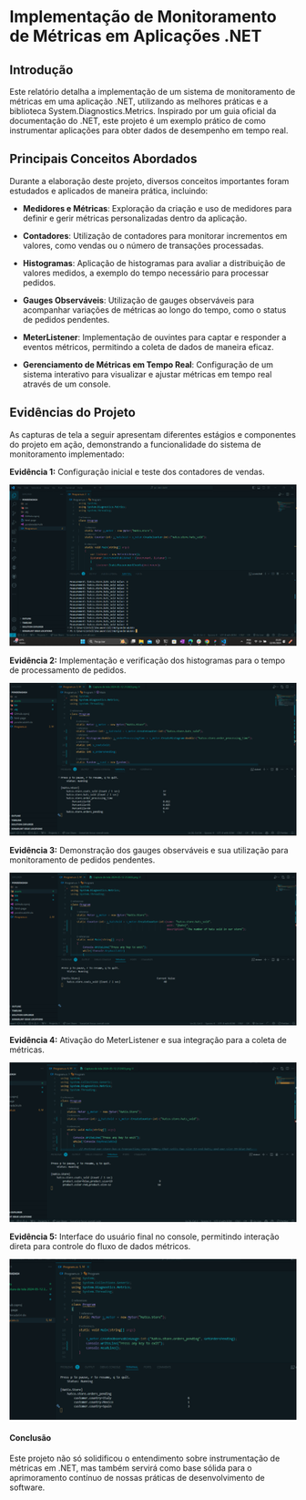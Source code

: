 # Implementação de Monitoramento de Métricas em Aplicações .NET

## Introdução

Este relatório detalha a implementação de um sistema de monitoramento de métricas em uma aplicação .NET, utilizando as melhores práticas e a biblioteca System.Diagnostics.Metrics. Inspirado por um guia oficial da documentação do .NET, este projeto é um exemplo prático de como instrumentar aplicações para obter dados de desempenho em tempo real.


## Principais Conceitos Abordados

Durante a elaboração deste projeto, diversos conceitos importantes foram estudados e aplicados de maneira prática, incluindo:

- **Medidores e Métricas**: Exploração da criação e uso de medidores para definir e gerir métricas personalizadas dentro da aplicação.

- **Contadores**: Utilização de contadores para monitorar incrementos em valores, como vendas ou o número de transações processadas.

- **Histogramas**: Aplicação de histogramas para avaliar a distribuição de valores medidos, a exemplo do tempo necessário para processar pedidos.

- **Gauges Observáveis**: Utilização de gauges observáveis para acompanhar variações de métricas ao longo do tempo, como o status de pedidos pendentes.

- **MeterListener**: Implementação de ouvintes para captar e responder a eventos métricos, permitindo a coleta de dados de maneira eficaz.

- **Gerenciamento de Métricas em Tempo Real**: Configuração de um sistema interativo para visualizar e ajustar métricas em tempo real através de um console.


## Evidências do Projeto

As capturas de tela a seguir apresentam diferentes estágios e componentes do projeto em ação, demonstrando a funcionalidade do sistema de monitoramento implementado:

**Evidência 1:** Configuração inicial e teste dos contadores de vendas.

<img src='./assets/Captura de tela 2024-06-21 191103.png'/>


**Evidência 2:** Implementação e verificação dos histogramas para o tempo de processamento de pedidos.

<img src='./assets/Captura de tela 2024-06-21 192414.png'/>


**Evidência 3:** Demonstração dos gauges observáveis e sua utilização para monitoramento de pedidos pendentes.

<img src='./assets/Captura de tela 2024-06-21 193429.png'/>


**Evidência 4:** Ativação do MeterListener e sua integração para a coleta de métricas.

<img src='./assets/Captura de tela 2024-06-21 191654.png'/>


**Evidência 5:** Interface do usuário final no console, permitindo interação direta para controle do fluxo de dados métricos.

<img src='./assets/Captura de tela 2024-06-21 194746.png'/>


#### Conclusão
Este projeto não só solidificou o entendimento sobre instrumentação de métricas em .NET, mas também servirá como base sólida para o aprimoramento contínuo de nossas práticas de desenvolvimento de software.